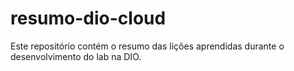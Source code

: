 # resumo-dio-cloud
Este repositório contém o resumo das lições aprendidas durante o desenvolvimento do lab na DIO.
